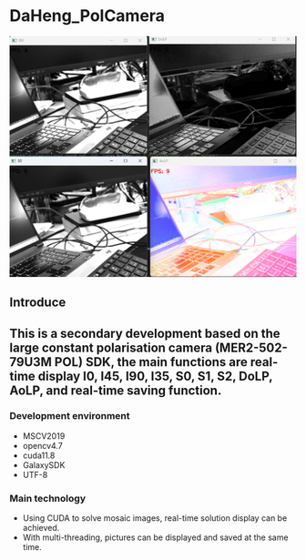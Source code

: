 # DaHeng_PolCamera
![MyPicture](https://raw.githubusercontent.com/Gutsfig/DaHeng_PolCamera/main/IMG/1746620104091.jpg)
## Introduce
This is a secondary development based on the large constant polarisation camera (MER2-502-79U3M POL) SDK, the main functions are real-time display I0, I45, I90, I35, S0, S1, S2, DoLP, AoLP, and real-time saving function.
---
### Development environment
* MSCV2019
* opencv4.7
* cuda11.8
* GalaxySDK
* UTF-8
### Main technology
* Using CUDA to solve mosaic images, real-time solution display can be achieved.
* With multi-threading, pictures can be displayed and saved at the same time.

